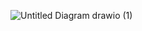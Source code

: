 ![Untitled Diagram drawio (1)](https://github.com/user-attachments/assets/c28e3087-1441-4a63-ad5e-1da592f3c91c)
